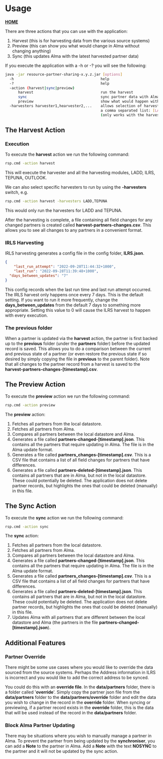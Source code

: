 # Usage
__[HOME](README.md)__

There are three actions that you can use with the application:
  1. Harvest (this is for harvesting data from the various source systems)
  2. Preview (this can show you what would change in Alma without changing anything)
  3. Sync (this updates Alma with the latest harvested partner data)

If you execute the application with a -h or -? you will see the following:
```bash
java -jar resource-partner-sharing-x.y.z.jar [options]
  -h                                        help
  -?                                        help
  -action (harvest|sync|preview)
      harvest                               run the harvest
      sync                                  sync partner data with Alma
      preview                               show what would happen without updating Alma
  -harvesters harvester1,hearvester2,...    allows selection of harvesters to run by specifying
                                            a comma separated list: [LADD,ILRS,TEPUNA,OUTLOOK]
                                            (only works with the harvest action)
```

## The Harvest Action
### Execution
To execute the __harvest__ action we run the following command:
```bash
rsp.cmd -action harvest
```

This will execute the harvester and all the harvesting modules, LADD, ILRS, TEPUNA, OUTLOOK.

We can also select specific harvesters to run by using the __-harvesters__ switch, e.g.
```bash
rsp.cmd -action harvest -harvesters LADD,TEPUNA
```
This would only run the harvesters for LADD and TEPUNA.

After the harvesting is complete, a file containing all field changes for any changed partners is created called __harvest-partners-changes.csv__. This allows you to see all changes to any partners in a convenient format.

### IRLS Harvesting
IRLS harvesting generates a config file in the config folder, __ILRS.json__.
```json
{
	"last_run_attempt": "2022-09-28T11:44:32+1000",
	"last_run": "2022-09-28T11:39:48+1000",
  "days_between_updates": "7"
}
```
This config records when the last run time and last run attempt occurred. The IRLS harvest only happens once every 7 days. This is the default setting. If you want to run it more frequently, change the __days_between_updates__ from the default 7 days to something more appropriate. Setting this value to 0 will cause the ILRS harvest to happen with every execution.


### The __previous__ folder
When a partner is updated via the __harvest__ action, the partner is first backed up to the __previous__ folder (under the __partners__ folder) before the updated record is saved. This allows you to do a comparison between the current and previous state of a partner (or even restore the previous state if so desired by simply copying the file in __previous__ to the parent folder). Note that all changes to the partner record from a harvest is saved to the __harvest-partners-changes-[timestamp].csv__.
## The Preview Action
To execute the __preview__ action we run the following command:
```bash
rsp.cmd -action preview
```

The __preview__ action:
1. Fetches all partners from the local datastore.
2. Fetches all partners from Alma.
3. Compares all partners between the local datastore and Alma.
4. Generates a file called __partners-changed-[timestamp].json__. This contains all the partners that require updating in Alma. The file is in the Alma update format.
5. Generates a file called __partners_changes-[timestamp].csv__. This is a CSV file that contains a list of all field changes for partners that have differences. 
6. Generates a file called __partners-deleted-[timestamp].json__. This contains all partners that are in Alma, but not in the local datastore. These could potentially be deleted. The application does not delete partner records, but highlights the ones that could be deleted (manually) in this file.

## The Sync Action
To execute the __sync__ action we run the following command:
```bash
rsp.cmd -action sync
```

The __sync__ action:
1. Fetches all partners from the local datastore.
2. Fetches all partners from Alma.
3. Compares all partners between the local datastore and Alma.
4. Generates a file called __partners-changed-[timestamp].json__. This contains all the partners that require updating in Alma. The file is in the Alma update format.
5. Generates a file called __partners_changes-[timestamp].csv__. This is a CSV file that contains a list of all field changes for partners that have differences. 
6. Generates a file called __partners-deleted-[timestamp].json__. This contains all partners that are in Alma, but not in the local datastore. These could potentially be deleted. The application does not delete partner records, but highlights the ones that could be deleted (manually) in this file.
7. Updates Alma with all partners that are different between the local datastore and Alma (the partners in the file __partners-changed-[timestamp].json__).

## Additional Features
### Partner Override
There might be some use cases where you would like to override the data sourced from the source systems. Perhaps the Address information in ILRS is incorrect and you would like to add the correct address to be synced.

You could do this with an __override file__. In the __data/partners__ folder, there is a folder called '__override__'. Simply copy the partner json file from the __data/partners__ folder to the __data/partners/override__ folder and edit the data you wish to change in the record in the __override__ folder. When syncing or previewing, if a partner record exists in the __override__ folder, this is the data that will be used instead of the record in the __data/partners__ folder.

### Block Alma Partner Updating
There may be situations where you wish to manually manage a partner in Alma. To prevent the partner from being updated by the __synchroniser__, you can add a __Note__ to the partner in Alma. Add a __Note__ with the text __NOSYNC__ to the partner and it will not be updated by the sync action.